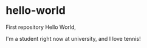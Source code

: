 # hello-world
First repository
Hello World, 

I'm a student right now at university, and I love tennis!
